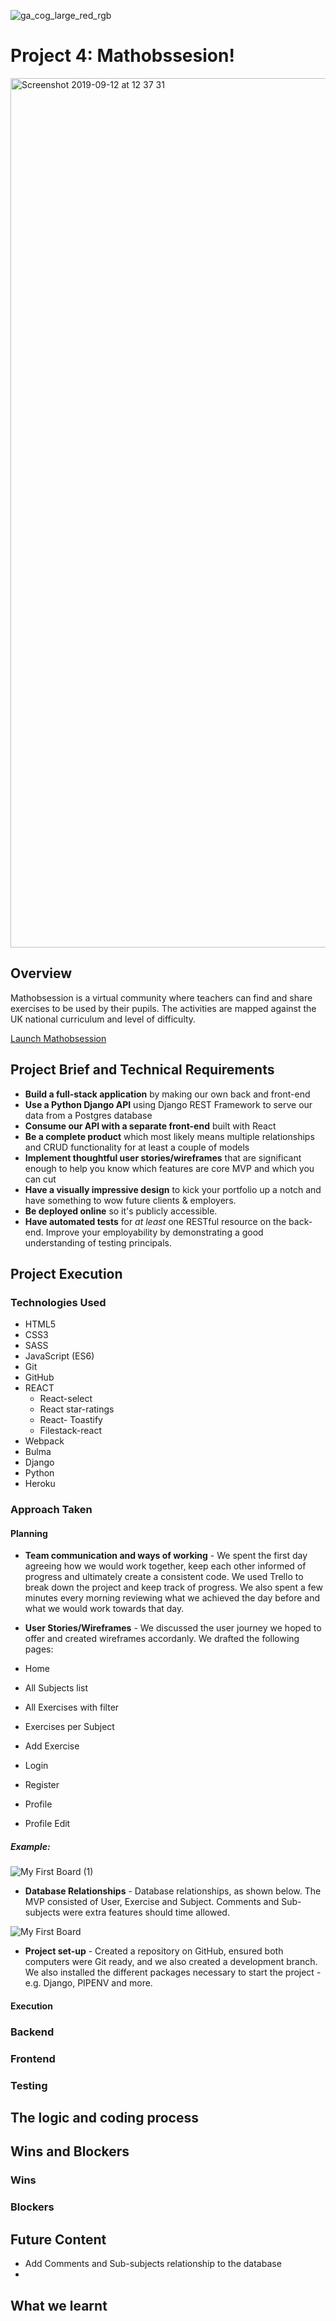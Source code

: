 ![ga_cog_large_red_rgb](https://cloud.githubusercontent.com/assets/40461/8183776/469f976e-1432-11e5-8199-6ac91363302b.png)
# Project 4: Mathobssesion!

<img width="1391" alt="Screenshot 2019-09-12 at 12 37 31" src="https://user-images.githubusercontent.com/49660544/64781215-400ede80-d55a-11e9-9ab4-ce105fba7109.png">

## Overview
Mathobsession is a virtual community where teachers can find and share exercises to be used by their pupils. The activities are mapped against the UK national curriculum and level of difficulty. 

[Launch Mathobsession](https://mathsobsession.herokuapp.com/)

## Project Brief and Technical Requirements

* **Build a full-stack application** by making our own back and front-end
* **Use a Python Django API** using Django REST Framework to serve our data from a Postgres database
* **Consume our API with a separate front-end** built with React
* **Be a complete product** which most likely means multiple relationships and CRUD functionality for at least a couple of models
* **Implement thoughtful user stories/wireframes** that are significant enough to help you know which features are core MVP and which you can cut
* **Have a visually impressive design** to kick your portfolio up a notch and have something to wow future clients & employers.
* **Be deployed online** so it's publicly accessible.
* **Have automated tests** for _at least_ one RESTful resource on the back-end. Improve your employability by demonstrating a good understanding of testing principals.

## Project Execution

### Technologies Used
* HTML5
* CSS3
* SASS
* JavaScript (ES6)
* Git
* GitHub
* REACT
  * React-select
  * React star-ratings
  * React- Toastify
  * Filestack-react
* Webpack
* Bulma
* Django
* Python
* Heroku

### Approach Taken

#### Planning 

* **Team communication and ways of working** - We spent the first day agreeing how we would work together, keep each other informed of progress and ultimately create a consistent code. We used Trello to break down the project and keep track of progress. We also spent a few minutes every morning reviewing what we achieved the day before and what we would work towards that day. 

* **User Stories/Wireframes** - We discussed the user journey we hoped to offer and created wireframes accordanly. We drafted the following pages:
* Home
* All Subjects list
* All Exercises with filter
* Exercises per Subject  
* Add Exercise
* Login
* Register
* Profile
* Profile Edit
 
##### Example:
![My First Board (1)](https://user-images.githubusercontent.com/49660544/64786319-178ce180-d566-11e9-8a59-ba9819142eb2.jpg)

* **Database Relationships** - Database relationships, as shown below. The MVP consisted of User, Exercise and Subject. Comments and Sub-subjects were extra features should time allowed. 

![My First Board](https://user-images.githubusercontent.com/49660544/64784841-f2e33a80-d562-11e9-9ff7-2f2c7f46bb56.jpg)

* **Project set-up** - Created a repository on GitHub, ensured both computers were Git ready, and we also created a development branch. We also installed the different packages necessary to start the project - e.g. Django, PIPENV and more. 

#### Execution

### Backend 

### Frontend 

### Testing 

## The logic  and coding process

## Wins and Blockers

### Wins

### Blockers


## Future Content
* Add Comments and Sub-subjects relationship to the database
* 

## What we learnt
